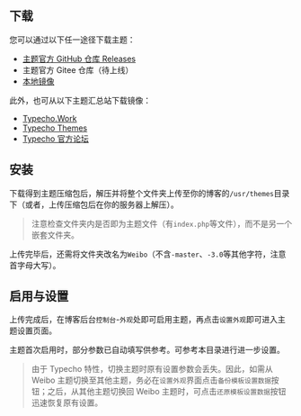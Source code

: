 ## 下载

您可以通过以下任一途径下载主题：

* [主题官方 GitHub 仓库 Releases](https://github.com/PomeloOfficial/Weibo/releases)
* 主题官方 Gitee 仓库（待上线）
* [本地镜像](/files/Weibo-3.0.zip)

此外，也可从以下主题汇总站下载镜像：
* [Typecho.Work](https://typecho.work)
* [Typecho Themes](https://typechx.com/themes)
* [Typecho 官方论坛](https://forum.typecho.org)

## 安装

下载得到主题压缩包后，解压并将整个文件夹上传至你的博客的<code>/usr/themes</code>目录下（或者，上传压缩包后在你的服务器上解压）。

> 注意检查文件夹内是否即为主题文件（有<code>index.php</code>等文件），而不是另一个嵌套文件夹。

上传完毕后，还需将文件夹改名为<code>Weibo</code>（不含<code>-master</code>、<code>-3.0</code>等其他字符，注意首字母大写）。

## 启用与设置

上传完成后，在博客后台<code>控制台</code>-<code>外观</code>处即可启用主题，再点击<code>设置外观</code>即可进入主题设置页面。

主题首次启用时，部分参数已自动填写供参考。可参考本目录进行进一步设置。

> 由于 Typecho 特性，切换主题时原有设置参数会丢失。因此，如需从 Weibo 主题切换至其他主题，务必在<code>设置外观</code>界面点击<code>备份模板设置数据</code>按钮；之后，从其他主题切换回 Weibo 主题时，可点击<code>还原模板设置数据</code>按钮迅速恢复原有设置。